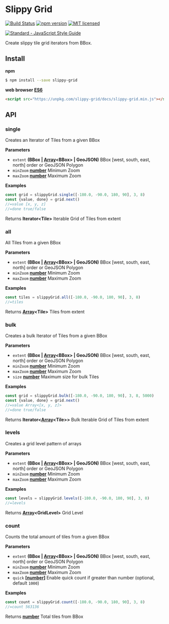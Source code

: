 # Slippy Grid

[![Build Status](https://travis-ci.org/DenisCarriere/slippy-grid.svg?branch=master)](https://travis-ci.org/DenisCarriere/slippy-grid)
[![npm version](https://badge.fury.io/js/slippy-grid.svg)](https://badge.fury.io/js/slippy-grid)
[![MIT licensed](https://img.shields.io/badge/license-MIT-blue.svg)](https://raw.githubusercontent.com/DenisCarriere/slippy-grid/master/LICENSE)

[![Standard - JavaScript Style Guide](https://cdn.rawgit.com/feross/standard/master/badge.svg)](https://github.com/feross/standard)

Create slippy tile grid iterators from BBox.

## Install

**npm**

```bash
$ npm install --save slippy-grid
```

**web browser [ES6](https://kangax.github.io/compat-table/es6)**

```html
<script src="https://unpkg.com/slippy-grid/docs/slippy-grid.min.js"></script>
```

## API

### single

Creates an Iterator of Tiles from a given BBox

**Parameters**

-   `extent` **(BBox | [Array](https://developer.mozilla.org/en-US/docs/Web/JavaScript/Reference/Global_Objects/Array)&lt;BBox> | GeoJSON)** BBox [west, south, east, north] order or GeoJSON Polygon
-   `minZoom` **[number](https://developer.mozilla.org/en-US/docs/Web/JavaScript/Reference/Global_Objects/Number)** Minimum Zoom
-   `maxZoom` **[number](https://developer.mozilla.org/en-US/docs/Web/JavaScript/Reference/Global_Objects/Number)** Maximum Zoom

**Examples**

```javascript
const grid = slippyGrid.single([-180.0, -90.0, 180, 90], 3, 8)
const {value, done} = grid.next()
//=value [x, y, z]
//=done true/false
```

Returns **Iterator&lt;Tile>** Iterable Grid of Tiles from extent

### all

All Tiles from a given BBox

**Parameters**

-   `extent` **(BBox | [Array](https://developer.mozilla.org/en-US/docs/Web/JavaScript/Reference/Global_Objects/Array)&lt;BBox> | GeoJSON)** BBox [west, south, east, north] order or GeoJSON Polygon
-   `minZoom` **[number](https://developer.mozilla.org/en-US/docs/Web/JavaScript/Reference/Global_Objects/Number)** Minimum Zoom
-   `maxZoom` **[number](https://developer.mozilla.org/en-US/docs/Web/JavaScript/Reference/Global_Objects/Number)** Maximum Zoom

**Examples**

```javascript
const tiles = slippyGrid.all([-180.0, -90.0, 180, 90], 3, 8)
//=tiles
```

Returns **[Array](https://developer.mozilla.org/en-US/docs/Web/JavaScript/Reference/Global_Objects/Array)&lt;Tile>** Tiles from extent

### bulk

Creates a bulk Iterator of Tiles from a given BBox

**Parameters**

-   `extent` **(BBox | [Array](https://developer.mozilla.org/en-US/docs/Web/JavaScript/Reference/Global_Objects/Array)&lt;BBox> | GeoJSON)** BBox [west, south, east, north] order or GeoJSON Polygon
-   `minZoom` **[number](https://developer.mozilla.org/en-US/docs/Web/JavaScript/Reference/Global_Objects/Number)** Minimum Zoom
-   `maxZoom` **[number](https://developer.mozilla.org/en-US/docs/Web/JavaScript/Reference/Global_Objects/Number)** Maximum Zoom
-   `size` **[number](https://developer.mozilla.org/en-US/docs/Web/JavaScript/Reference/Global_Objects/Number)** Maximum size for bulk Tiles

**Examples**

```javascript
const grid = slippyGrid.bulk([-180.0, -90.0, 180, 90], 3, 8, 5000)
const {value, done} = grid.next()
//=value Array<[x, y, z]>
//=done true/false
```

Returns **Iterator&lt;[Array](https://developer.mozilla.org/en-US/docs/Web/JavaScript/Reference/Global_Objects/Array)&lt;Tile>>** Bulk Iterable Grid of Tiles from extent

### levels

Creates a grid level pattern of arrays

**Parameters**

-   `extent` **(BBox | [Array](https://developer.mozilla.org/en-US/docs/Web/JavaScript/Reference/Global_Objects/Array)&lt;BBox> | GeoJSON)** BBox [west, south, east, north] order or GeoJSON Polygon
-   `minZoom` **[number](https://developer.mozilla.org/en-US/docs/Web/JavaScript/Reference/Global_Objects/Number)** Minimum Zoom
-   `maxZoom` **[number](https://developer.mozilla.org/en-US/docs/Web/JavaScript/Reference/Global_Objects/Number)** Maximum Zoom

**Examples**

```javascript
const levels = slippyGrid.levels([-180.0, -90.0, 180, 90], 3, 8)
//=levels
```

Returns **[Array](https://developer.mozilla.org/en-US/docs/Web/JavaScript/Reference/Global_Objects/Array)&lt;GridLevel>** Grid Level

### count

Counts the total amount of tiles from a given BBox

**Parameters**

-   `extent` **(BBox | [Array](https://developer.mozilla.org/en-US/docs/Web/JavaScript/Reference/Global_Objects/Array)&lt;BBox> | GeoJSON)** BBox [west, south, east, north] order or GeoJSON Polygon
-   `minZoom` **[number](https://developer.mozilla.org/en-US/docs/Web/JavaScript/Reference/Global_Objects/Number)** Minimum Zoom
-   `maxZoom` **[number](https://developer.mozilla.org/en-US/docs/Web/JavaScript/Reference/Global_Objects/Number)** Maximum Zoom
-   `quick` **\[[number](https://developer.mozilla.org/en-US/docs/Web/JavaScript/Reference/Global_Objects/Number)]** Enable quick count if greater than number (optional, default `1000`)

**Examples**

```javascript
const count = slippyGrid.count([-180.0, -90.0, 180, 90], 3, 8)
//=count 563136
```

Returns **[number](https://developer.mozilla.org/en-US/docs/Web/JavaScript/Reference/Global_Objects/Number)** Total tiles from BBox
